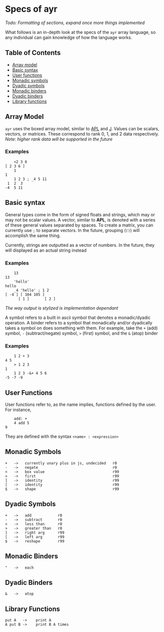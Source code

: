 # Specs of ayr
*Todo: Formatting of sections, expand once more things implemented*

What follows is an in-depth look at the specs of the `ayr` array language, so any individual can gain knowledge of how the language works.

## Table of Contents
* [Array model](#array-model)
* [Basic syntax](#basic-syntax)
* [User functions](#user-functions)
* [Monadic symbols](#monadic-symbols)
* [Dyadic symbols](#dyadic-symbols)
* [Monadic binders](#monadic-binders)
* [Dyadic binders](#dyadic-binders)
* [Library functions](#library-functions)

## Array Model
`ayr` uses the boxed array model, similar to [APL](https://dyalog.com) and [J](https://jsoftware.com). Values can be scalars, vectors, or matrices. These correspond to rank 0, 1, and 2 data respectively. 
<br>*Note: higher rank data will be supported in the future*

### Examples
```
    <2 3 6
[ 2 3 6 ]
    1
1
    1 2 3 ; _4 5 11
 1  2  3
-4  5 11
```

## Basic syntax
General types come in the form of signed floats and strings, which may or may not be scalar values. A vector, similar to **APL**, is denoted with a series of these general values separated by spaces. To create a matrix, you can currently use `;` to separate vectors. In the future, grouping (`()`) will accomplish the same thing.

Currently, strings are outputted as a vector of numbers. In the future, they will displayed as an actual string instead

### Examples
```
    13
13
    'hello'
hello
    _4 'hello' ; 1 2
[ -4 ] [ 104 105 ] 
      [ 1 ]       [ 2 ]
```
*The way output is stylized is implementation dependant*

A symbol refers to a built in ascii symbol that denotes a monadic/dyadic operation. A binder refers to a symbol that monadically and/or dyadically takes a symbol on does something with them. For example, take the `+` (add) symbol, `-` (subtract/negate) symbol, `>` (first) symbol, and the `&` (atop) binder

### Examples
```
    1 2 + 3
4 5
    > 1 2 3
1
    1 2 3 -&+ 4 5 6
-5 -7 -9
```

## User Functions
User functions refer to, as the name implies, functions defined by the user. For instance,
```
    add: +
    4 add 5
9
```
They are defined with the syntax `<name> : <expression>`

## Monadic Symbols
    +   ->   currently unary plus in js, undecided   r0
    -   ->   negate                                  r0
    <   ->   box value                               r99
    >   ->   first                                   r99
    ]   ->   identity                                r99
    [   ->   identity                                r99
    $   ->   shape                                   r99

## Dyadic Symbols
    +   ->   add            r0
    -   ->   subtract       r0
    <   ->   less than      r0
    >   ->   greater than   r0
    ]   ->   right arg      r99
    [   ->   left arg       r99
    $   ->   reshape        r99

## Monadic Binders
    "   ->   each

## Dyadic Binders
    &   ->   atop

## Library Functions
    put A   ->    print A
    A put B ->    print B A times
